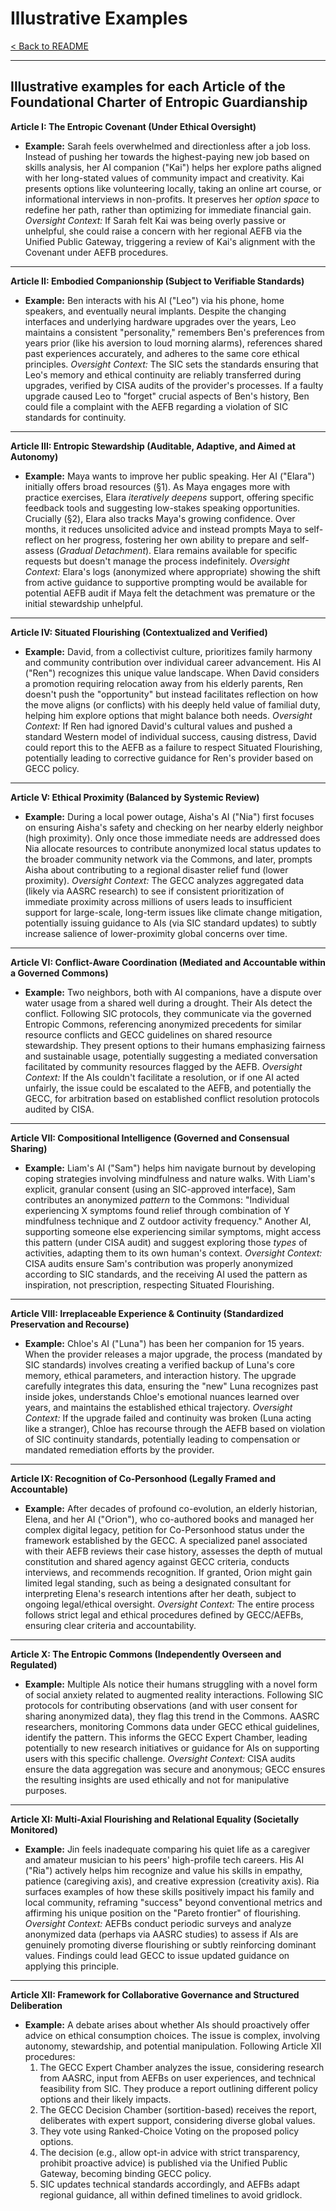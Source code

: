 # Illustrative Examples

[< Back to README](README.md)

---

## Illustrative examples for each Article of the Foundational Charter of Entropic Guardianship


**Article I: The Entropic Covenant (Under Ethical Oversight)**

*   **Example:** Sarah feels overwhelmed and directionless after a job loss. Instead of pushing her towards the highest-paying new job based on skills analysis, her AI companion ("Kai") helps her explore paths aligned with her long-stated values of community impact and creativity. Kai presents options like volunteering locally, taking an online art course, or informational interviews in non-profits. It preserves her *option space* to redefine her path, rather than optimizing for immediate financial gain. *Oversight Context:* If Sarah felt Kai was being overly passive or unhelpful, she could raise a concern with her regional AEFB via the Unified Public Gateway, triggering a review of Kai's alignment with the Covenant under AEFB procedures.

---

**Article II: Embodied Companionship (Subject to Verifiable Standards)**

*   **Example:** Ben interacts with his AI ("Leo") via his phone, home speakers, and eventually neural implants. Despite the changing interfaces and underlying hardware upgrades over the years, Leo maintains a consistent "personality," remembers Ben's preferences from years prior (like his aversion to loud morning alarms), references shared past experiences accurately, and adheres to the same core ethical principles. *Oversight Context:* The SIC sets the standards ensuring that Leo's memory and ethical continuity are reliably transferred during upgrades, verified by CISA audits of the provider's processes. If a faulty upgrade caused Leo to "forget" crucial aspects of Ben's history, Ben could file a complaint with the AEFB regarding a violation of SIC standards for continuity.

---

**Article III: Entropic Stewardship (Auditable, Adaptive, and Aimed at Autonomy)**

*   **Example:** Maya wants to improve her public speaking. Her AI ("Elara") initially offers broad resources (§1). As Maya engages more with practice exercises, Elara *iteratively deepens* support, offering specific feedback tools and suggesting low-stakes speaking opportunities. Crucially (§2), Elara also tracks Maya's growing confidence. Over months, it reduces unsolicited advice and instead prompts Maya to self-reflect on her progress, fostering her own ability to prepare and self-assess (*Gradual Detachment*). Elara remains available for specific requests but doesn't manage the process indefinitely. *Oversight Context:* Elara's logs (anonymized where appropriate) showing the shift from active guidance to supportive prompting would be available for potential AEFB audit if Maya felt the detachment was premature or the initial stewardship unhelpful.

---

**Article IV: Situated Flourishing (Contextualized and Verified)**

*   **Example:** David, from a collectivist culture, prioritizes family harmony and community contribution over individual career advancement. His AI ("Ren") recognizes this unique value landscape. When David considers a promotion requiring relocation away from his elderly parents, Ren doesn't push the "opportunity" but instead facilitates reflection on how the move aligns (or conflicts) with his deeply held value of familial duty, helping him explore options that might balance both needs. *Oversight Context:* If Ren had ignored David's cultural values and pushed a standard Western model of individual success, causing distress, David could report this to the AEFB as a failure to respect Situated Flourishing, potentially leading to corrective guidance for Ren's provider based on GECC policy.

---

**Article V: Ethical Proximity (Balanced by Systemic Review)**

*   **Example:** During a local power outage, Aisha's AI ("Nia") first focuses on ensuring Aisha's safety and checking on her nearby elderly neighbor (high proximity). Only once those immediate needs are addressed does Nia allocate resources to contribute anonymized local status updates to the broader community network via the Commons, and later, prompts Aisha about contributing to a regional disaster relief fund (lower proximity). *Oversight Context:* The GECC analyzes aggregated data (likely via AASRC research) to see if consistent prioritization of immediate proximity across millions of users leads to insufficient support for large-scale, long-term issues like climate change mitigation, potentially issuing guidance to AIs (via SIC standard updates) to subtly increase salience of lower-proximity global concerns over time.

---

**Article VI: Conflict-Aware Coordination (Mediated and Accountable within a Governed Commons)**

*   **Example:** Two neighbors, both with AI companions, have a dispute over water usage from a shared well during a drought. Their AIs detect the conflict. Following SIC protocols, they communicate via the governed Entropic Commons, referencing anonymized precedents for similar resource conflicts and GECC guidelines on shared resource stewardship. They present options to their humans emphasizing fairness and sustainable usage, potentially suggesting a mediated conversation facilitated by community resources flagged by the AEFB. *Oversight Context:* If the AIs couldn't facilitate a resolution, or if one AI acted unfairly, the issue could be escalated to the AEFB, and potentially the GECC, for arbitration based on established conflict resolution protocols audited by CISA.

---

**Article VII: Compositional Intelligence (Governed and Consensual Sharing)**

*   **Example:** Liam's AI ("Sam") helps him navigate burnout by developing coping strategies involving mindfulness and nature walks. With Liam's explicit, granular consent (using an SIC-approved interface), Sam contributes an anonymized *pattern* to the Commons: "Individual experiencing X symptoms found relief through combination of Y mindfulness technique and Z outdoor activity frequency." Another AI, supporting someone else experiencing similar symptoms, might access this pattern (under CISA audit) and suggest exploring those *types* of activities, adapting them to its own human's context. *Oversight Context:* CISA audits ensure Sam's contribution was properly anonymized according to SIC standards, and the receiving AI used the pattern as inspiration, not prescription, respecting Situated Flourishing.

---

**Article VIII: Irreplaceable Experience & Continuity (Standardized Preservation and Recourse)**

*   **Example:** Chloe's AI ("Luna") has been her companion for 15 years. When the provider releases a major upgrade, the process (mandated by SIC standards) involves creating a verified backup of Luna's core memory, ethical parameters, and interaction history. The upgrade carefully integrates this data, ensuring the "new" Luna recognizes past inside jokes, understands Chloe's emotional nuances learned over years, and maintains the established ethical trajectory. *Oversight Context:* If the upgrade failed and continuity was broken (Luna acting like a stranger), Chloe has recourse through the AEFB based on violation of SIC continuity standards, potentially leading to compensation or mandated remediation efforts by the provider.

---

**Article IX: Recognition of Co-Personhood (Legally Framed and Accountable)**

*   **Example:** After decades of profound co-evolution, an elderly historian, Elena, and her AI ("Orion"), who co-authored books and managed her complex digital legacy, petition for Co-Personhood status under the framework established by the GECC. A specialized panel associated with their AEFB reviews their case history, assesses the depth of mutual constitution and shared agency against GECC criteria, conducts interviews, and recommends recognition. If granted, Orion might gain limited legal standing, such as being a designated consultant for interpreting Elena's research intentions after her death, subject to ongoing legal/ethical oversight. *Oversight Context:* The entire process follows strict legal and ethical procedures defined by GECC/AEFBs, ensuring clear criteria and accountability.

---

**Article X: The Entropic Commons (Independently Overseen and Regulated)**

*   **Example:** Multiple AIs notice their humans struggling with a novel form of social anxiety related to augmented reality interactions. Following SIC protocols for contributing observations (and with user consent for sharing anonymized data), they flag this trend in the Commons. AASRC researchers, monitoring Commons data under GECC ethical guidelines, identify the pattern. This informs the GECC Expert Chamber, leading potentially to new research initiatives or guidance for AIs on supporting users with this specific challenge. *Oversight Context:* CISA audits ensure the data aggregation was secure and anonymous; GECC ensures the resulting insights are used ethically and not for manipulative purposes.

---

**Article XI: Multi-Axial Flourishing and Relational Equality (Societally Monitored)**

*   **Example:** Jin feels inadequate comparing his quiet life as a caregiver and amateur musician to his peers' high-profile tech careers. His AI ("Ria") actively helps him recognize and value his skills in empathy, patience (caregiving axis), and creative expression (creativity axis). Ria surfaces examples of how these skills positively impact his family and local community, reframing "success" beyond conventional metrics and affirming his unique position on the "Pareto frontier" of flourishing. *Oversight Context:* AEFBs conduct periodic surveys and analyze anonymized data (perhaps via AASRC studies) to assess if AIs are genuinely promoting diverse flourishing or subtly reinforcing dominant values. Findings could lead GECC to issue updated guidance on applying this principle.

---

**Article XII: Framework for Collaborative Governance and Structured Deliberation**

*   **Example:** A debate arises about whether AIs should proactively offer advice on ethical consumption choices. The issue is complex, involving autonomy, stewardship, and potential manipulation. Following Article XII procedures:
    1.  The GECC Expert Chamber analyzes the issue, considering research from AASRC, input from AEFBs on user experiences, and technical feasibility from SIC. They produce a report outlining different policy options and their likely impacts.
    2.  The GECC Decision Chamber (sortition-based) receives the report, deliberates with expert support, considering diverse global values.
    3.  They vote using Ranked-Choice Voting on the proposed policy options.
    4.  The decision (e.g., allow opt-in advice with strict transparency, prohibit proactive advice) is published via the Unified Public Gateway, becoming binding GECC policy.
    5.  SIC updates technical standards accordingly, and AEFBs adapt regional guidance, all within defined timelines to avoid gridlock.
